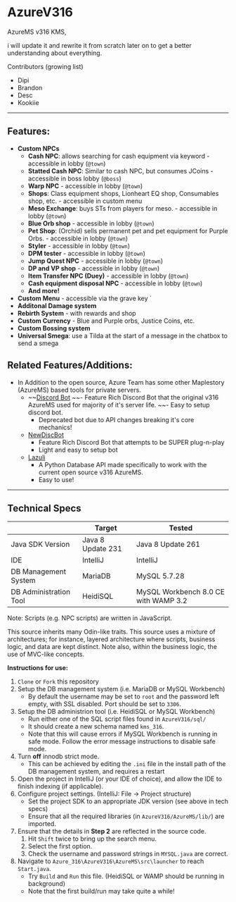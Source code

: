 # AzureV316
AzureMS v316 KMS, 

i will update it and rewrite it from scratch later on to get a better understanding about everything.

Contributors (growing list)
- Dipi 
- Brandon
- Desc
- Kookiie

---
## Features:
- **Custom NPCs**
  - **Cash NPC**: allows searching for cash equipment via keyword - accessible in lobby (`@town`)
  - **Statted Cash NPC**: Similar to cash NPC, but consumes JCoins - accessible in boss lobby (`@boss`)
  - **Warp NPC** - accessible in lobby (`@town`)
  - **Shops**: Class equipment shops, Lionheart EQ shop, Consumables shop, etc. - accessible in custom menu
  - **Meso Exchange**: buys STs from players for meso. - accessible in lobby (`@town`)
  - **Blue Orb shop** - accessible in lobby (`@town`)
  - **Pet Shop**: (Orchid) sells permanent pet and pet equipment for Purple Orbs. - accessible in lobby (`@town`)
  - **Styler** - accessible in lobby (`@town`)
  - **DPM tester** - accessible in lobby (`@town`)
  - **Jump Quest NPC** - accessible in lobby (`@town`)
  - **DP and VP shop** - accessible in lobby (`@town`)
  - **Item Transfer NPC (Duey)** - accessible in lobby (`@town`)
  - **Cash equipment disposal NPC** - accessible in lobby (`@town`)
  - **And more!**
- **Custom Menu** - accessible via the grave key \`
- **Additonal Damage system**
- **Rebirth System** - with rewards and shop
- **Custom Currency** - Blue and Purple orbs, Justice Coins, etc.
- **Custom Bossing system**
- **Universal Smega**: use a Tilda at the start of a message in the chatbox to send a smega

## Related Features/Additions:
- In Addition to the open source, Azure Team has some other Maplestory (AzureMS) based tools for private servers.
  - ~~[Discord Bot](https://github.com/Bratah123/MapleDiscBot)
      ~~- Feature Rich Discord Bot that the original v316 AzureMS used for majority of it's server life.
      ~~- Easy to setup discord bot.
    - Deprecated bot due to API changes breaking it's core mechanics!
  - [NewDiscBot](https://github.com/TEAM-SPIRIT-Productions/Lapis)
    - Feature Rich Discord Bot that attempts to be SUPER plug-n-play
    - Light and easy to setup bot
  - [Lazuli](https://github.com/TEAM-SPIRIT-Productions/Lazuli)
    - A Python Database API made specifically to work with the current open source v316 AzureMS.
    - Easy to use!

---
## Technical Specs
|  | Target | Tested |
| --- | --- | --- |
| Java SDK Version | Java 8 Update 231 | Java 8 Update 261 |
| IDE | IntelliJ | IntelliJ |
| DB Management System | MariaDB | MySQL 5.7.28 |
| DB Administration Tool | HeidiSQL | MySQL Workbench 8.0 CE with WAMP 3.2 |

Note: Scripts (e.g. NPC scripts) are written in JavaScript.

This source inherits many Odin-like traits.
This source uses a mixture of architectures; for instance, layered architecture where scripts, business logic, and data are kept distinct. Note also, within the business logic, the use of MVC-like concepts.


**Instructions for use:**
1. `Clone` or `Fork` this repository
2. Setup the DB management system (i.e. MariaDB or MySQL Workbench)
    - By default the username may be set to `root` and the password left empty, with SSL disabled. Port should be set to `3306`.
3. Setup the DB administrion tool (i.e. HeidiSQL or MySQL Workbench)
    - Run either one of the SQL script files found in `AzureV316/sql/`
    - It should create a new schema named `kms_316`.
    - Note that this will cause errors if MySQL Workbench is running in safe mode. Follow the error message instructions to disable safe mode.
4. Turn **off** innodb strict mode.
    - This can be achieved by editing the `.ini` file in the install path of the DB management system, and requires a restart
5. Open the project in IntelliJ (or your IDE of choice), and allow the IDE to finish indexing (if applicable).
6. Configure project settings. (IntelliJ: File -> Project structure)
    - Set the project SDK to an appropriate JDK version (see above in tech specs)
    - Ensure that all the required libraries (in `AzureV316/AzureMS/lib/`) are imported.
7. Ensure that the details in **Step 2** are reflected in the source code.
    1. Hit `Shift` twice to bring up the search menu.
    2. Select the first option.
    3. Check the username and password strings in `MYSQL.java` are correct.
8. Navigate to `Azure_316\AzureV316\AzureMS\src\launcher` to reach `Start.java`.
    - Try `Build` and `Run` this file. (HeidiSQL or WAMP should be running in background)
    - Note that the first build/run may take quite a while!
